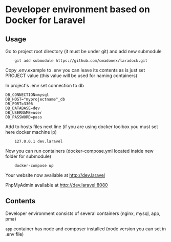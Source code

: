 # Developer environment based on Docker for Laravel

## Usage

Go to project root directory (it must be under git) and add new submodule

```
    git add submodule https://github.com/omadonex/laradock.git
```

Copy .env.example to .env you can leave its contents as is just set PROJECT value (this value will be used for naming containers)

In project's .env set connection to db
 
```
DB_CONNECTION=mysql
DB_HOST="myprojectname"_db
DB_PORT=3306
DB_DATABASE=dev
DB_USERNAME=user
DB_PASSWORD=pass
```

Add to hosts files next line (if you are using docker toolbox you must set here docker machine ip)
```
    127.0.0.1 dev.laravel
```

Now you can run containers (docker-compose.yml located inside new folder for submodule)

```
    docker-compose up 
```

Your website now available at http://dev.laravel

PhpMyAdmin available at http://dev.laravel:8080

## Contents
Developer environment consists of several containers (nginx, mysql, app, pma)

`app` container has node and composer installed (node version you can set in .env file) 

